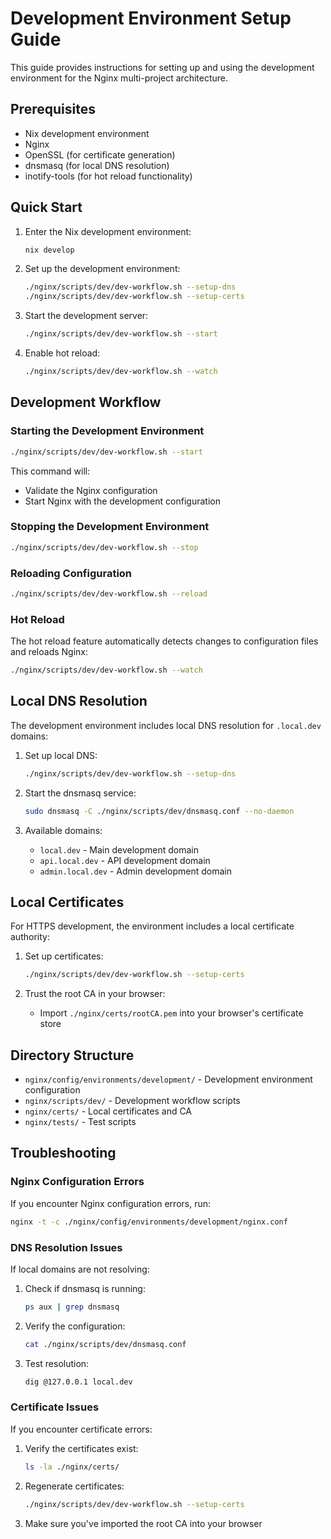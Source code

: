 # Development Environment Setup Guide

This guide provides instructions for setting up and using the development environment for the Nginx multi-project architecture.

## Prerequisites

- Nix development environment
- Nginx
- OpenSSL (for certificate generation)
- dnsmasq (for local DNS resolution)
- inotify-tools (for hot reload functionality)

## Quick Start

1. Enter the Nix development environment:
   ```bash
   nix develop
   ```

2. Set up the development environment:
   ```bash
   ./nginx/scripts/dev/dev-workflow.sh --setup-dns
   ./nginx/scripts/dev/dev-workflow.sh --setup-certs
   ```

3. Start the development server:
   ```bash
   ./nginx/scripts/dev/dev-workflow.sh --start
   ```

4. Enable hot reload:
   ```bash
   ./nginx/scripts/dev/dev-workflow.sh --watch
   ```

## Development Workflow

### Starting the Development Environment

```bash
./nginx/scripts/dev/dev-workflow.sh --start
```

This command will:
- Validate the Nginx configuration
- Start Nginx with the development configuration

### Stopping the Development Environment

```bash
./nginx/scripts/dev/dev-workflow.sh --stop
```

### Reloading Configuration

```bash
./nginx/scripts/dev/dev-workflow.sh --reload
```

### Hot Reload

The hot reload feature automatically detects changes to configuration files and reloads Nginx:

```bash
./nginx/scripts/dev/dev-workflow.sh --watch
```

## Local DNS Resolution

The development environment includes local DNS resolution for `.local.dev` domains:

1. Set up local DNS:
   ```bash
   ./nginx/scripts/dev/dev-workflow.sh --setup-dns
   ```

2. Start the dnsmasq service:
   ```bash
   sudo dnsmasq -C ./nginx/scripts/dev/dnsmasq.conf --no-daemon
   ```

3. Available domains:
   - `local.dev` - Main development domain
   - `api.local.dev` - API development domain
   - `admin.local.dev` - Admin development domain

## Local Certificates

For HTTPS development, the environment includes a local certificate authority:

1. Set up certificates:
   ```bash
   ./nginx/scripts/dev/dev-workflow.sh --setup-certs
   ```

2. Trust the root CA in your browser:
   - Import `./nginx/certs/rootCA.pem` into your browser's certificate store

## Directory Structure

- `nginx/config/environments/development/` - Development environment configuration
- `nginx/scripts/dev/` - Development workflow scripts
- `nginx/certs/` - Local certificates and CA
- `nginx/tests/` - Test scripts

## Troubleshooting

### Nginx Configuration Errors

If you encounter Nginx configuration errors, run:

```bash
nginx -t -c ./nginx/config/environments/development/nginx.conf
```

### DNS Resolution Issues

If local domains are not resolving:

1. Check if dnsmasq is running:
   ```bash
   ps aux | grep dnsmasq
   ```

2. Verify the configuration:
   ```bash
   cat ./nginx/scripts/dev/dnsmasq.conf
   ```

3. Test resolution:
   ```bash
   dig @127.0.0.1 local.dev
   ```

### Certificate Issues

If you encounter certificate errors:

1. Verify the certificates exist:
   ```bash
   ls -la ./nginx/certs/
   ```

2. Regenerate certificates:
   ```bash
   ./nginx/scripts/dev/dev-workflow.sh --setup-certs
   ```

3. Make sure you've imported the root CA into your browser 